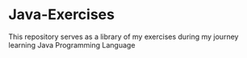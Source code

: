 # Java-Exercises
This repository serves as a library of my exercises during my journey learning Java Programming Language
